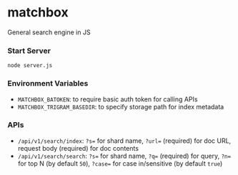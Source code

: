 # matchbox
General search engine in JS

### Start Server

```
node server.js
```

### Environment Variables

- `MATCHBOX_BATOKEN`: to require basic auth token for calling APIs
- `MATCHBOX_TRIGRAM_BASEDIR`: to specify storage path for index metadata

### APIs

- `/api/v1/search/index`: `?s=` for shard name, `?url=` (required) for doc URL, request body (required) for doc contents
- `/api/v1/search/search`: `?s=` for shard name, `?q=` (required) for query, `?n=` for top N (by default `50`), `?case=` for case in/sensitive (by default `true`)
